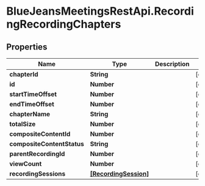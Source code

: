 # BlueJeansMeetingsRestApi.RecordingRecordingChapters

## Properties
Name | Type | Description | Notes
------------ | ------------- | ------------- | -------------
**chapterId** | **String** |  | [optional] 
**id** | **Number** |  | [optional] 
**startTimeOffset** | **Number** |  | [optional] 
**endTimeOffset** | **Number** |  | [optional] 
**chapterName** | **String** |  | [optional] 
**totalSize** | **Number** |  | [optional] 
**compositeContentId** | **Number** |  | [optional] 
**compositeContentStatus** | **String** |  | [optional] 
**parentRecordingId** | **Number** |  | [optional] 
**viewCount** | **Number** |  | [optional] 
**recordingSessions** | [**[RecordingSession]**](RecordingSession.md) |  | [optional] 


